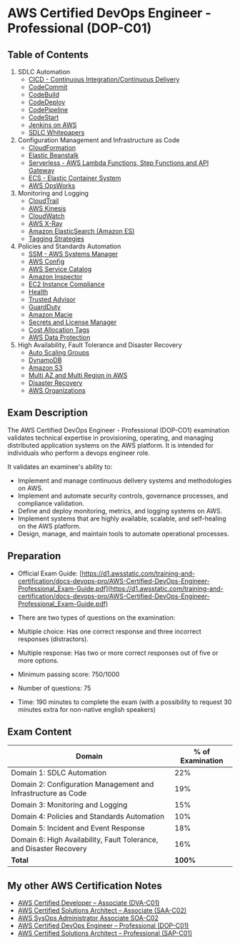 # AWS Certified DevOps Engineer - Professional (DOP-C01)

## Table of Contents

1. SDLC Automation
    - [CICD - Continuous Integration/Continuous Delivery](1-sdlc-automation/cicd.md)
    - [CodeCommit](1-sdlc-automation/codecommit.md)
    - [CodeBuild](1-sdlc-automation/codebuild.md)
    - [CodeDeploy](1-sdlc-automation/codedeploy.md)
    - [CodePipeline](1-sdlc-automation/codepipeline.md)
    - [CodeStart](1-sdlc-automation/codestar.md)
    - [Jenkins on AWS](1-sdlc-automation/jenkins.md)
    - [SDLC Whitepapers](1-sdlc-automation/whitepapers.md)
2. Configuration Management and Infrastructure as Code
    - [CloudFormation](2-infrastructure-as-code/cloudformation.md)
    - [Elastic Beanstalk](2-infrastructure-as-code/eb.md)
    - [Serverless - AWS Lambda Functions, Step Functions and API Gateway](2-infrastructure-as-code/serverless.md)
    - [ECS - Elastic Container System](2-infrastructure-as-code/ecs.md)
    - [AWS OpsWorks](2-infrastructure-as-code/opsworks.md)
3. Monitoring and Logging
    - [CloudTrail](3-monitoring/cloudtrail.md)
    - [AWS Kinesis](3-monitoring/kinesis.md)
    - [CloudWatch](3-monitoring/cloudwatch.md)
    - [AWS X-Ray](3-monitoring/x-ray.md)
    - [Amazon ElasticSearch (Amazon ES)](3-monitoring/elasticsearch.md)
    - [Tagging Strategies](3-monitoring/tagging.md)
4. Policies and Standards Automation
    - [SSM - AWS Systems Manager](4-automation/ssm.dm)
    - [AWS Config](4-automation/config.md)
    - [AWS Service Catalog](4-automation/service-catalog.md)
    - [Amazon Inspector](4-automation/inspector.md)
    - [EC2 Instance Compliance](4-automation/ec2-instance-compliance.md)
    - [Health](4-automation/health.md)
    - [Trusted Advisor](4-automation/trusted-advisor.md)
    - [GuardDuty](4-automation/guard-duty.md)
    - [Amazon Macie](4-automation/macie.md)
    - [Secrets and License Manager](4-automation/manager.md)
    - [Cost Allocation Tags](4-automation/cost-allocation-tags.md)
    - [AWS Data Protection](4-automation/data-protection.md)
5. High Availability, Fault Tolerance and Disaster Recovery
    - [Auto Scaling Groups](5-fault-tolerance/asg.md)
    - [DynamoDB](5-fault-tolerance/dynamodb.md)
    - [Amazon S3](5-fault-tolerance/s3.md)
    - [Multi AZ and Multi Region in AWS](5-fault-tolerance/multi-az-region.md)
    - [Disaster Recovery](5-fault-tolerance/disaster-recovery.md)
    - [AWS Organizations](5-fault-tolerance/organizations.md)

## Exam Description

The AWS Certified DevOps Engineer - Professional (DOP-CO1) examination validates technical expertise in provisioning, operating, and managing distributed application systems on the AWS platform. It is intended for individuals who perform a devops engineer role.

It validates an examinee's ability to:

- Implement and manage continuous delivery systems and methodologies on AWS.
- Implement and automate security controls, governance processes, and compliance validation.
- Define and deploy monitoring, metrics, and logging systems on AWS.
- Implement systems that are highly available, scalable, and self-healing on the AWS platform.
- Design, manage, and maintain tools to automate operational processes.

## Preparation

- Official Exam Guide: [https://d1.awsstatic.com/training-and-certification/docs-devops-pro/AWS-Certified-DevOps-Engineer-Professional_Exam-Guide.pdf](https://d1.awsstatic.com/training-and-certification/docs-devops-pro/AWS-Certified-DevOps-Engineer-Professional_Exam-Guide.pdf)

- There are two types of questions on the examination:

- Multiple choice: Has one correct response and three incorrect responses (distractors).
- Multiple response: Has two or more correct responses out of five or more options.

- Minimum passing score: 750/1000

- Number of questions: 75

- Time: 190 minutes to complete the exam (with a possibility to request 30 minutes extra for non-native english speakers)

## Exam Content

| **Domain**                                                          | **% of Examination** |
|---------------------------------------------------------------------|----------------------|
| Domain 1: SDLC Automation                                           | 22%                  |
| Domain 2: Configuration Management and Infrastructure as Code       | 19%                  |
| Domain 3: Monitoring and Logging                                    | 15%                  |
| Domain 4: Policies and Standards Automation                         | 10%                  |
| Domain 5: Incident and Event Response                               | 18%                  |
| Domain 6: High Availability, Fault Tolerance, and Disaster Recovery | 16%                  |
| **Total**                                                           | **100%**             |

## My other AWS Certification Notes

- [AWS Certified Developer – Associate (DVA-C01)](https://github.com/aireddy73/AWS/tree/main/DVA-C01)
- [AWS Certified Solutions Architect – Associate (SAA-C02)](https://github.com/aireddy73/AWS/tree/main/SAA-C02)
- [AWS SysOps Administrator Associate SOA-C02](https://github.com/aireddy73/AWS/tree/main/SOA-C02)
- [AWS Certified DevOps Engineer – Professional (DOP-C01)](https://github.com/aireddy73/AWS/tree/main/DOP-C01)
- [AWS Certified Solutions Architect – Professional (SAP-C01)](https://github.com/aireddy73/AWS/tree/main/SAP-C01)
